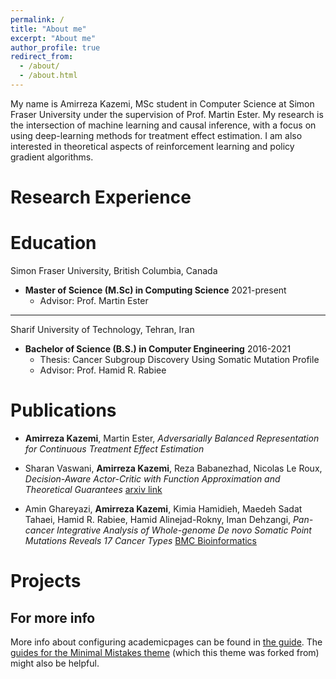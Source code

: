 ```yaml
---
permalink: /
title: "About me"
excerpt: "About me"
author_profile: true
redirect_from: 
  - /about/
  - /about.html
---
```



My name is Amirreza Kazemi, MSc student in Computer Science at Simon Fraser University under the supervision of Prof. Martin Ester. My research is the intersection of machine learning and causal inference, with a focus on using deep-learning methods for treatment effect estimation. I am also interested in theoretical aspects of reinforcement learning and policy gradient algorithms. 



Research Experience
====


Education
====
Simon Fraser University, British Columbia, Canada
- **Master of Science (M.Sc) in Computing Science** 2021-present
  - Advisor: Prof. Martin Ester

------

Sharif University of Technology, Tehran, Iran
- **Bachelor of Science (B.S.) in Computer Engineering** 2016-2021
  - Thesis: Cancer Subgroup Discovery Using Somatic Mutation Profile
  - Advisor: Prof. Hamid R. Rabiee


Publications
=====
- **Amirreza Kazemi**, Martin Ester,
*Adversarially Balanced Representation for Continuous Treatment Effect Estimation*

- Sharan Vaswani, **Amirreza Kazemi**, Reza Babanezhad, Nicolas Le Roux,
*Decision-Aware Actor-Critic with Function Approximation and Theoretical Guarantees* [arxiv link](https://arxiv.org/abs/2305.15249)

- Amin Ghareyazi, **Amirreza Kazemi**, Kimia Hamidieh, Maedeh Sadat Tahaei, Hamid R. Rabiee, Hamid Alinejad-Rokny, Iman Dehzangi,
*Pan-cancer Integrative Analysis of Whole-genome De novo Somatic Point Mutations Reveals 17 Cancer Types* [BMC Bioinformatics](https://bmcbioinformatics.biomedcentral.com/articles/10.1186/s12859-022-04840-6)




Projects
=======


For more info
------
More info about configuring academicpages can be found in [the guide](https://academicpages.github.io/markdown/). The [guides for the Minimal Mistakes theme](https://mmistakes.github.io/minimal-mistakes/docs/configuration/) (which this theme was forked from) might also be helpful.

